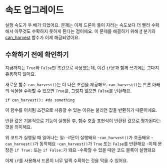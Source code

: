 # 속도 업그레이드
실행 속도가 두 배가 되었어요. 문제는 이제 드론이 풀이 자라는 속도보다 더 빨리 수확해서 아무것도 수확하지 못하게 된다는 점이에요. 이 문제를 해결하기 위해 [if](docs/scripting/if.md) 분기와 [can_harvest](functions/can_harvest) 함수가 이제 해금되었어요.

## 수확하기 전에 확인하기
지금까지는 `True`와 `False`만 조건으로 사용했는데, 이건 `if`문과 함께 쓰기에는 그다지 유용하지 않아요. 

새로운 함수 `can_harvest()`는 더 나은 조건을 제공해요. `can_harvest()`는 드론 아래의 식물을 수확할 수 있으면 `True`를, 그렇지 않으면 `False`를 반환해요.

`if can_harvest():
	#do something`

이 함수를 이처럼 조건으로 사용할 수 있는 이유는 불리언 값을 반환하기 때문이에요.

반환 값은 기본적으로 기능이 실행된 후, 함수 호출 표현식이 반환된 값으로 평가된다는 것을 의미해요.

위 코드가 실행될 때 일어나는 일:
	-if문이 실행돼요
	-`can_harvest()`가 호출돼요
	-`can_harvest()`가 동작해요
	-`can_harvest()`가 `True` 또는 `False`를 반환해요
	-이제 문장은 `if True:` 또는 `if False:`가 돼요
	-수확할 수 있을 때만 코드 블록이 실행돼요

이제 `if`를 사용해서 드론이 너무 일찍 수확하는 것을 막을 수 있어요.